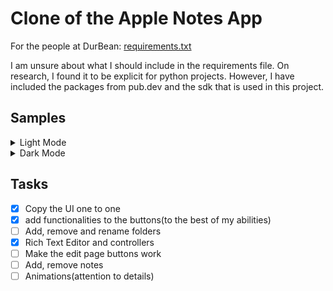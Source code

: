 # Clone of the Apple Notes App

For the people at DurBean: [requirements.txt](requirements.txt)

I am unsure about what I should include in the requirements file. On research, I found it to be explicit for python projects. However, I have included the packages from pub.dev and the sdk that is used in this project.

## Samples


<details>
<summary>Light Mode</summary>
<img src="./samples/light/folder_page_popup_light.png", height= "400">  
<img src="./samples/light/inside_folder_kb.png", height= "400">  
</details>
<details>
<summary>Dark Mode</summary>
<img src="./samples/dark/folders_dark_popup.png", height="400">
<img src="./samples/dark/inside_folder_kb_dark.png", height= "400">  
</details>

## Tasks
- [X] Copy the UI one to one
- [X] add functionalities to the buttons(to the best of my abilities)
- [ ] Add, remove and rename folders
- [X] Rich Text Editor and controllers
- [ ] Make the edit page buttons work
- [ ] Add, remove notes 
- [ ] Animations(attention to details)